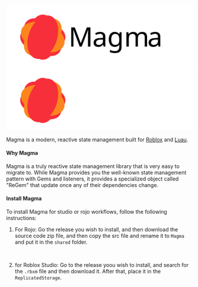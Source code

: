 <img src = "./gh-assets/banner-dark.svg#gh-light-mode-only"><img src = "./gh-assets/banner-white.svg">

Magma is a modern, reactive state management built for [Roblox](https://developer.roblox.com/en-us/) and [Luau](https://luau-lang.org/). 

#### Why Magma
Magma is a truly reactive state management library that is very easy to migrate to. While Magma provides you the well-known state management pattern with Gems and listeners, it provides a specialized object called "ReGem" that update once any of their dependencies change.

#### Install Magma
To install Magma for studio or rojo workflows, follow the following instructions:

1. For Rojo: Go the release you wish to install, and then download the source code zip file, and then copy the src file and rename it to `Magma` and put it in the `shared` folder.
<br>

2. for Roblox Studio: Go to the release yoou wish to install, and search for the `.rbxm` file and then download it. After that, place it in the `ReplicatedStorage`. 